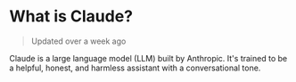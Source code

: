 # What is Claude?

> Updated over a week ago

Claude is a large language model (LLM) built by Anthropic. It's trained to be a helpful, honest, and harmless assistant with a conversational tone.

